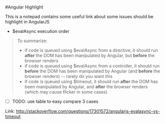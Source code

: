 #Angular Highlight

This is a notepad contains some useful link about some issues should be highlight in AngularJS

- $evalAsync execution order

> To summarize:
>
> - if code is queued using $evalAsync from a directive, it should run **after** the DOM has been manipulated by Angular, but **before** the browser renders
> - if code is queued using $evalAsync from a controller, it should run **before** the DOM has been manipulated by Angular (and **before** the browser renders) -- rarely do you want this
> - if code is queued using $timeout, it should run **after** the DOM has been manipulated by Angular, and **after** the browser renders (which may cause flicker in some cases)

- [ ] TODO: use table to easy compare 3 cases

Link: 
http://stackoverflow.com/questions/17301572/angularjs-evalasync-vs-timeout
